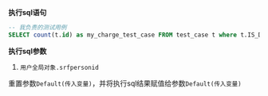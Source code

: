 <p class="panel-title"><b>执行sql语句</b></p>

```sql
-- 我负责的测试用例
SELECT count(t.id) as my_charge_test_case FROM test_case t where t.IS_DELETED = 0 AND t.IS_ARCHIVED = 0 AND t.MAINTENANCE_ID = ?
```

<p class="panel-title"><b>执行sql参数</b></p>

1. `用户全局对象.srfpersonid`

重置参数`Default(传入变量)`，并将执行sql结果赋值给参数`Default(传入变量)`
